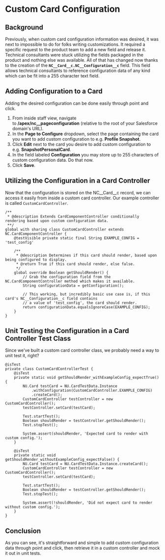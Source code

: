 # Custom Card Configuration

## Background

Previously, when custom card configuration information was desired, it was next to impossible to do for folks writing customizations. It required a specific request to the product team to add a new field and release it. Technical consultants were stuck utilizing the fields packaged in the product and nothing else was available. All of that has changed now thanks to the creation of the **`NC__Card__c.NC__Configuration__c`** field. This field allows technical consultants to reference configuration data of any kind which can be fit into a 255 character text field.

## Adding Configuration to a Card

Adding the desired configuration can be done easily through point and click.

1. From inside staff view, navigate to **/apex/nc__pageconfiguration** (relative to the root of your Salesforce domain's URL).
2. In the **Page to Configure** dropdown, select the page containing the card you want to add custom configuration to e.g. **Profile Snapshot**.
3. Click **Edit** next to the card you desire to add custom configuration to e.g. **SnapshotPersonalCard**.
4. In the field labeled **Configuration** you may store up to 255 characters of custom configuration data. Do that now.
5. Click **Save**.

## Utilizing the Configuration in a Card Controller

Now that the configuration is stored on the NC__Card__c record, we can access it easily from inside a custom card controller. Our example controller is called `CustomCardController`.

```apex
/**
 * @description Extends CardComponentController conditionally rendering based upon custom configuration data.
 **/
global with sharing class CustomCardController extends NC.CardComponentController {
    @testVisible private static final String EXAMPLE_CONFIG = 'test_config'
  
    /**
     * @description Determines if this card should render, based upon being configured to display.
     * @return True if this card should render, else false.
     */
    global override Boolean getShouldRender() {
        // Grab the configuration field from the NC.CardComponentController method which makes it available.
        String configurationData = getConfiguration();
  
        // This working, but incredibly basic use case is, if this card's NC__Configuration__c field contains
        // a value of 'test_config', the card should render.
        return configurationData.equalsIgnoreCase(EXAMPLE_CONFIG);
    }
}
```

## Unit Testing the Configuration in a Card Controller Test Class

Since we've built a custom card controller class, we probably need a way to unit test it, right?

```apex
@isTest
private class CustomCardControllerTest {
    @isTest
    private static void getShouldRender_withExampleConfig_expectTrue() {
        NU.Card testCard = NU.CardTestData.Instance
            .withConfiguration(CustomCardController.EXAMPLE_CONFIG)
            .createCard();
        CustomCardController testController = new CustomCardController();
        testController.setCard(testCard);
 
        Test.startTest();
        Boolean shouldRender = testController.getShouldRender();
        Test.stopTest();
 
        System.assert(shouldRender, 'Expected card to render with custom config.');
    }
  
    @isTest
    private static void getShouldRender_withoutExampleConfig_expectFalse() {
        NU.Card testCard = NU.CardTestData.Instance.createCard();
        CustomCardController testController = new CustomCardController();
        testController.setCard(testCard);
 
        Test.startTest();
        Boolean shouldRender = testController.getShouldRender();
        Test.stopTest();
 
        System.assert(!shouldRender, 'Did not expect card to render without custom config.');
    }
}
```

## Conclusion

As you can see, it's straightforward and simple to add custom configuration data through point and click, then retrieve it in a custom controller and mock it out in unit tests.
